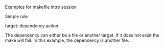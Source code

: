 Examples for makefile intro session

Simple rule 

target: dependency
        action

The dependency can either be a file or another target. If it does not exist the make will fail. In this example, the dependency is another file.
